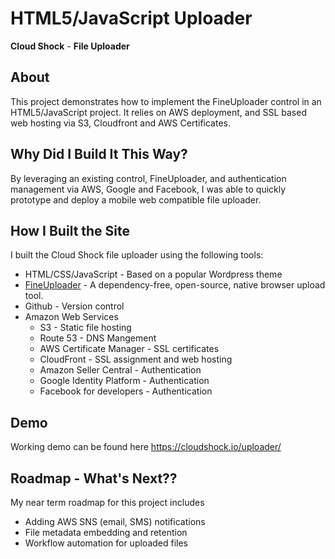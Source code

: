 # HTML5/JavaScript Uploader #

**Cloud Shock** - **File Uploader** 

## About ##

This project demonstrates how to implement the FineUploader control in an HTML5/JavaScript project.
It relies on AWS deployment, and SSL based web hosting via S3, Cloudfront and AWS Certificates.

## Why Did I Build It This Way? ##

By leveraging an existing control, FineUploader, and authentication management via AWS, Google and Facebook, I was able to quickly prototype and deploy a mobile web compatible file uploader. 

## How I Built the Site ## 
I built the Cloud Shock file uploader using the following tools:
* HTML/CSS/JavaScript - Based on a popular Wordpress theme
* [FineUploader](https://fineuploader.com/) - A dependency-free, open-source, native browser upload tool.
* Github - Version control
* Amazon Web Services
  * S3 - Static file hosting
  * Route 53 - DNS Mangement
  * AWS Certificate Manager - SSL certificates
  * CloudFront - SSL assignment and web hosting
  * Amazon Seller Central - Authentication
  * Google Identity Platform - Authentication
  * Facebook for developers - Authentication
  
## Demo ##
Working demo can be found here https://cloudshock.io/uploader/

## Roadmap - What's Next?? ## 

My near term roadmap for this project includes
* Adding AWS SNS (email, SMS) notifications
* File metadata embedding and retention
* Workflow automation for uploaded files
